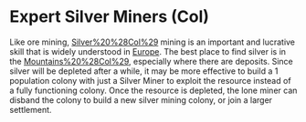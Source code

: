 # Expert Silver Miners (Col)

Like ore mining, [Silver%20%28Col%29](silver) mining is an important and lucrative skill that is widely understood in [Europe](Europe).
The best place to find silver is in the [Mountains%20%28Col%29](mountains), especially where there are deposits.
Since silver will be depleted after a while, it may be more effective to build a 1 population colony with just a Silver Miner to exploit the resource instead of a fully functioning colony. Once the resource is depleted, the lone miner can disband the colony to build a new silver mining colony, or join a larger settlement.